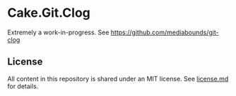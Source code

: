 # Cake.Git.Clog

Extremely a work-in-progress. See https://github.com/mediabounds/git-clog

## License

All content in this repository is shared under an MIT license. See [license.md](./license.md) for details.
